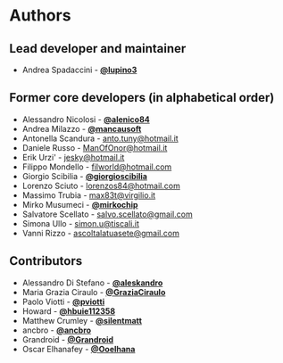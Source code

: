 # Authors

## Lead developer and maintainer

* Andrea Spadaccini - [**@lupino3**](http://github.com/lupino3)

## Former core developers (in alphabetical order)

* Alessandro Nicolosi - [**@alenico84**](http://github.com/alenico84)
* Andrea Milazzo - [**@mancausoft**](http://github.com/mancausoft)
* Antonella Scandura - <anto.tuny@hotmail.it>
* Daniele Russo - <ManOfOnor@hotmail.it>
* Erik Urzi' - <jesky@hotmail.it>
* Filippo Mondello - <filworld@hotmail.com>
* Giorgio Scibilia - [**@giorgioscibilia**](http://github.com/giorgioscibilia)
* Lorenzo Sciuto - <lorenzos84@hotmail.com>
* Massimo Trubia - <max83t@virgilio.it>
* Mirko Musumeci - [**@mirkochip**](http://github.com/mirkochip)
* Salvatore Scellato - <salvo.scellato@gmail.com>
* Simona Ullo - <simon.u@tiscali.it>
* Vanni Rizzo - <ascoltalatuasete@gmail.com>

## Contributors

* Alessandro Di Stefano - [**@aleskandro**](http://github.com/aleskandro)
* Maria Grazia Ciraulo - [**@GraziaCiraulo**](http://github.com/GraziaCiraulo)
* Paolo Viotti - [**@pviotti**](http://github.com/pviotti)
* Howard - [**@hbuie112358**](http://github.com/hbuie112358)
* Matthew Crumley - [**@silentmatt**](http://github.com/silentmatt)
* ancbro - [**@ancbro**](http://github.com/ancbro)
* Grandroid - [**@Grandroid**](http://github.com/Grandroid)
* Oscar Elhanafey - [**@Ooelhana**](http://github.com/Ooelhana)
